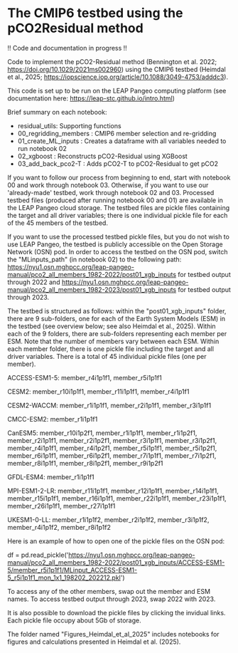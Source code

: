 # The CMIP6 testbed using the pCO2Residual method

!! Code and documentation in progress !!

Code to implement the pCO2-Residual method (Bennington et al. 2022; https://doi.org/10.1029/2021ms002960) using the CMIP6 testbed (Heimdal et al., 2025; https://iopscience.iop.org/article/10.1088/3049-4753/adddc3).  

This code is set up to be run on the LEAP Pangeo computing platform (see documentation here: https://leap-stc.github.io/intro.html)

Brief summary on each notebook:
- residual_utils: Supporting functions
- 00_regridding_members : CMIP6 member selection and re-gridding 
- 01_create_ML_inputs : Creates a dataframe with all variables needed to run notebook 02
- 02_xgboost : Reconstructs pCO2-Residual using XGBoost
- 03_add_back_pco2-T : Adds pCO2-T to pCO2-Residual to get pCO2

If you want to follow our process from beginning to end, start with notebook 00 and work through notebook 03. Otherwise, if you want to use our 'already-made' testbed, work through notebook 02 and 03. Processed testbed files (produced after running notebook 00 and 01) are available in the LEAP Pangeo cloud storage. The testbed files are pickle files containing the target and all driver variables; there is one individual pickle file for each of the 45 members of the testbed. 

If you want to use the processed testbed pickle files, but you do not wish to use LEAP Pangeo, the testbed is publicly accessible on the Open Storage Network (OSN) pod. In order to access the testbed on the OSN pod, switch the "MLinputs_path" (in notebook 02) to the following path: https://nyu1.osn.mghpcc.org/leap-pangeo-manual/pco2_all_members_1982-2022/post01_xgb_inputs for testbed output through 2022 and https://nyu1.osn.mghpcc.org/leap-pangeo-manual/pco2_all_members_1982-2023/post01_xgb_inputs for testbed output through 2023. 

The testbed is structured as follows: within the "post01_xgb_inputs" folder, there are 9 sub-folders, one for each of the Earth System Models (ESM) in the testbed (see overview below; see also Heimdal et al., 2025). Within each of the 9 folders, there are sub-folders representing each member per ESM. Note that the number of members vary between each ESM. Within each member folder, there is one pickle file including the target and all driver variables. There is a total of 45 individual pickle files (one per member). 

ACCESS-ESM1-5:
  member_r4i1p1f1,
  member_r5i1p1f1

CESM2:
  member_r10i1p1f1,
  member_r11i1p1f1,
  member_r4i1p1f1

CESM2-WACCM:
  member_r1i1p1f1,
  member_r2i1p1f1,
  member_r3i1p1f1

CMCC-ESM2:
  member_r1i1p1f1

CanESM5:
  member_r10i1p2f1,
  member_r1i1p1f1,
  member_r1i1p2f1,
  member_r2i1p1f1,
  member_r2i1p2f1,
  member_r3i1p1f1,
  member_r3i1p2f1,
  member_r4i1p1f1,
  member_r4i1p2f1,
  member_r5i1p1f1,
  member_r5i1p2f1,
  member_r6i1p1f1,
  member_r6i1p2f1,
  member_r7i1p1f1,
  member_r7i1p2f1,
  member_r8i1p1f1,
  member_r8i1p2f1,
  member_r9i1p2f1

GFDL-ESM4:
  member_r1i1p1f1

MPI-ESM1-2-LR:
  member_r11i1p1f1,
  member_r12i1p1f1,
  member_r14i1p1f1,
  member_r15i1p1f1,
  member_r16i1p1f1,
  member_r22i1p1f1,
  member_r23i1p1f1,
  member_r26i1p1f1,
  member_r27i1p1f1

UKESM1-0-LL:
  member_r1i1p1f2,
  member_r2i1p1f2,
  member_r3i1p1f2,
  member_r4i1p1f2,
  member_r8i1p1f2

Here is an example of how to open one of the pickle files on the OSN pod:

df = pd.read_pickle('https://nyu1.osn.mghpcc.org/leap-pangeo-manual/pco2_all_members_1982-2022/post01_xgb_inputs/ACCESS-ESM1-5/member_r5i1p1f1/MLinput_ACCESS-ESM1-5_r5i1p1f1_mon_1x1_198202_202212.pkl')

To access any of the other members, swap out the member and ESM names. To access testbed output through 2023, swap 2022 with 2023. 

It is also possible to download the pickle files by clicking the invidual links. Each pickle file occupy about 5Gb of storage.

The folder named "Figures_Heimdal_et_al_2025" includes notebooks for figures and calculations presented in Heimdal et al. (2025).
